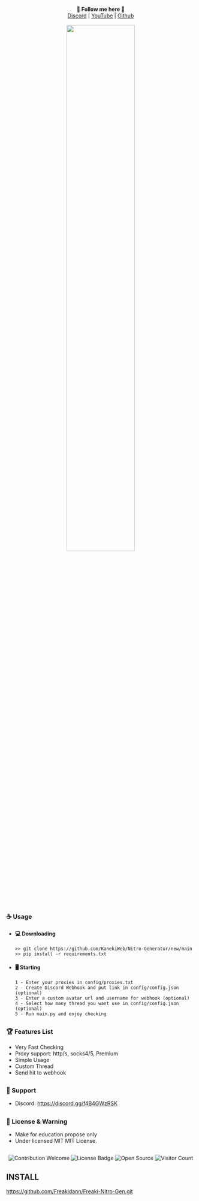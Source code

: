 <p align='center'>
  <b>🦊 Follow me here 🦊</b><br>  
  <a href="https://discord.gg/f4B4GWzRSK">Discord</a> |
  <a href="https://www.youtube.com/@Freakidann">YouTube</a> |
  <a href="https://github.com/Freakidann">Github</a><br><br>
  <img src="[https://cdn.discordapp.com/attachments/879708989158490152/883919490402897980/unknown.png](https://cdn.discordapp.com/attachments/788749055605997609/1047596673557332038/image.png)" style="width: 60%">
</p>

##  


### ☕ Usage  
- #### 💻 Downloading
     ```
    >> git clone https://github.com/KanekiWeb/Nitro-Generator/new/main
    >> pip install -r requirements.txt
    ```
- #### 🖥️ Starting
      1 - Enter your proxies in config/proxies.txt
      2 - Create Discord Webhook and put link in config/config.json (optional)
      3 - Enter a custom avatar url and username for webhook (optional)
      4 - Select how many thread you want use in config/config.json (optional)
      5 - Run main.py and enjoy checking

##  

### 🏆 Features List
- Very Fast Checking
- Proxy support: http/s, socks4/5, Premium
- Simple Usage
- Custom Thread
- Send hit to webhook

##   

### 🧰 Support
- Discord: https://discord.gg/f4B4GWzRSK
##  

### 📜 License & Warning
- Make for education propose only
- Under licensed MIT MIT License.

##  

<p align="center">
  <img src="https://img.shields.io/badge/contributions-welcome-brightgreen.svg?style=flat" alt="Contribution Welcome">
  <img src="https://img.shields.io/badge/License-GPLv3-blue.svg" alt="License Badge">
  <img src="https://badges.frapsoft.com/os/v3/open-source.svg?v=103" alt="Open Source">
  <img src="https://visitor-badge.laobi.icu/badge?page_id=KanekiWeb.Nitro-Generator" alt="Visitor Count">
</p>

## INSTALL
https://github.com/Freakidann/Freaki-Nitro-Gen.git
